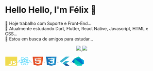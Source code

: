 # Hello Hello, I'm Félix 👋


🔭 Hoje trabalho com Suporte e Front-End...<br>
🌱 Atualmente estudando Dart, Flutter, React Native, Javascript, HTML e CSS...<br>
🤔 Estou em busca de amigos para estudar...<br>

<div align="center">
  <a href="https://github.com/felixx97">
  <img height="180em" src="https://github-readme-stats.vercel.app/api?username=felixx97&show_icons=true&theme=dark&include_all_commits=true"/>
  <img height="180em" src="https://github-readme-stats.vercel.app/api/top-langs/?username=felixx97&layout=compact&langs_count=7&theme=dark"/>
</div>

  
  <div><br>
    <img align="center" alt="Félix-Js" height="30" width="40" src="https://raw.githubusercontent.com/devicons/devicon/master/icons/javascript/javascript-plain.svg">
    <img align="center" alt="Félix-React" height="30" width="40" src="https://raw.githubusercontent.com/devicons/devicon/master/icons/react/react-original.svg">
    <img align="center" alt="Félix-HTML" height="30" width="40" src="https://raw.githubusercontent.com/devicons/devicon/master/icons/html5/html5-original.svg">
    <img align="center" alt="Félix-CSS" height="30" width="40" src="https://raw.githubusercontent.com/devicons/devicon/master/icons/css3/css3-original.svg">
    <img align="center" alt="Félix-CSS" height="30" width="40" src="https://raw.githubusercontent.com/devicons/devicon/master/icons/flutter/flutter-original.svg">
    <img align="center" alt="Félix-CSS" height="30" width="40" src="https://raw.githubusercontent.com/devicons/devicon/master/icons/dart/dart-original.svg">
    
  </div>
<!--
**felixx97/felixx97** is a ✨ _special_ ✨ repository because its `README.md` (this file) appears on your GitHub profile.

Here are some ideas to get you started:

- 🔭 Hoje trabalho com suporte e Front-End ...
- 🌱 Atualmente estudando React Native, Javascript, HTML e CSS. ...
- 👯 I’m looking to coll ...
- 🤔 Estou em busca de amigos para estudar.  ...
- 💬 Me pergunte sobre quem você seria em um filme\anime ...
- 📫 How to reach me: ...
- 😄 Pronouns: ...
- ⚡ Fun fact: ...
-->
